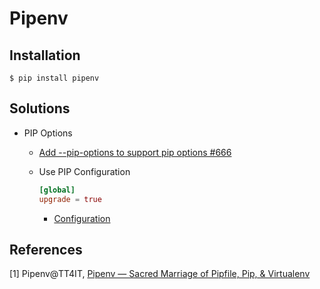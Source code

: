 # Pipenv

## Installation

```shell
$ pip install pipenv
```

## Solutions

* PIP Options

  * [Add --pip-options to support pip options #666](https://github.com/kennethreitz/pipenv/pull/666)

  * Use PIP Configuration

    ```conf
    [global]
    upgrade = true
    ```

    * [Configuration](https://pip.pypa.io/en/stable/user_guide/#configuration)

## References

[1] Pipenv@TT4IT, [Pipenv — Sacred Marriage of Pipfile, Pip, & Virtualenv](http://tt4it.com/resources/discuss/2462/)

